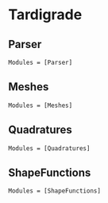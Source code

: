 # Tardigrade

## Parser
```@autodocs
Modules = [Parser]
```

## Meshes
```@autodocs
Modules = [Meshes]
```

## Quadratures
```@autodocs
Modules = [Quadratures]
```

## ShapeFunctions
```@autodocs
Modules = [ShapeFunctions]
```
